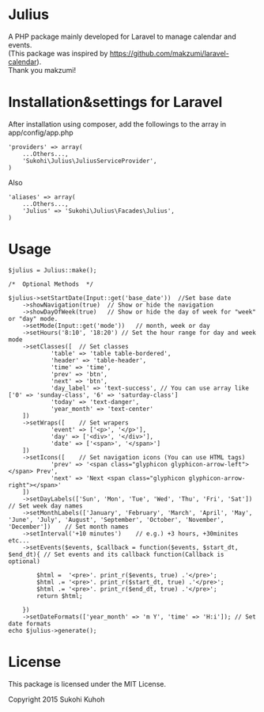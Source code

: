 Julius
====

A PHP package mainly developed for Laravel to manage calendar and events.  
(This package was inspired by https://github.com/makzumi/laravel-calendar).  
Thank you makzumi!

Installation&settings for Laravel
====

After installation using composer, add the followings to the array in  app/config/app.php

    'providers' => array(  
        ...Others...,  
        'Sukohi\Julius\JuliusServiceProvider',
    )

Also

    'aliases' => array(  
        ...Others...,  
        'Julius' => 'Sukohi\Julius\Facades\Julius',
    )

Usage
====  

	$julius = Julius::make();
	
	/*  Optional Methods  */

	$julius->setStartDate(Input::get('base_date'))	//Set base date
		->showNavigation(true)	// Show or hide the navigation
		->showDayOfWeek(true)	// Show or hide the day of week for "week" or "day" mode.
		->setMode(Input::get('mode'))	// month, week or day
		->setHours('8:10', '18:20')	// Set the hour range for day and week mode
		->setClasses([	// Set classes
				'table' => 'table table-bordered', 
				'header' => 'table-header', 
				'time' => 'time', 
				'prev' => 'btn', 
				'next' => 'btn', 
				'day_label' => 'text-success', // You can use array like ['0' => 'sunday-class', '6' => 'saturday-class']
				'today' => 'text-danger',
				'year_month' => 'text-center'
		])
		->setWraps([	// Set wrapers
				'event' => ['<p>', '</p>'], 
				'day' => ['<div>', '</div>'], 
				'date' => ['<span>', '</span>']
		])
		->setIcons([	// Set navigation icons (You can use HTML tags)
				'prev' => '<span class="glyphicon glyphicon-arrow-left"></span> Prev', 
				'next' => 'Next <span class="glyphicon glyphicon-arrow-right"></span>'
		])
		->setDayLabels(['Sun', 'Mon', 'Tue', 'Wed', 'Thu', 'Fri', 'Sat'])	// Set week day names
		->setMonthLabels(['January', 'February', 'March', 'April', 'May', 'June', 'July', 'August', 'September', 'October', 'November', 'December'])	// Set month names
		->setInterval('+10 minutes')	// e.g.) +3 hours, +30minites etc...
		->setEvents($events, $callback = function($events, $start_dt, $end_dt){	// Set events and its callback function(Callback is optional)
			
			$html =  '<pre>'. print_r($events, true) .'</pre>';
			$html .= '<pre>'. print_r($start_dt, true) .'</pre>';
			$html .= '<pre>'. print_r($end_dt, true) .'</pre>';
			return $html;
			
		})
		->setDateFormats(['year_month' => 'm Y', 'time' => 'H:i']);	// Set date formats
    echo $julius->generate();
    
License
====
This package is licensed under the MIT License.

Copyright 2015 Sukohi Kuhoh